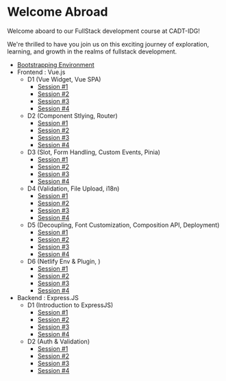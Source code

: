 # Welcome Abroad

Welcome aboard to our FullStack development course at CADT-IDG!

We're thrilled to have you join us on this exciting journey of exploration, learning, and growth in the realms of fullstack development.

- [Bootstrapping Environment](/bootstrap.md)
- Frontend : Vue.js 
  - D1 (Vue Widget, Vue SPA)
    - [Session #1](/Modules/Frontend/D1/S1/guide.md)
    - [Session #2](/Modules/Frontend/D1/S2/guide.md)
    - [Session #3](/Modules/Frontend/D1/S3/guide.md)
    - [Session #4](/Modules/Frontend/D1/S4/guide.md)
  - D2 (Component Stlying, Router)
    - [Session #1](/Modules/Frontend/D2/S1/guide.md)
    - [Session #2](/Modules/Frontend/D2/S2/guide.md)
    - [Session #3](/Modules/Frontend/D2/S3/guide.md)
    - [Session #4](/Modules/Frontend/D2/S4/guide.md)
  - D3 (Slot, Form Handling, Custom Events, Pinia)
    - [Session #1](/Modules/Frontend/D3/S1/guide.md)
    - [Session #2](/Modules/Frontend/D3/S2/guide.md)
    - [Session #3](/Modules/Frontend/D3/S3/guide.md)
    - [Session #4](/Modules/Frontend/D3/S4/guide.md)
  - D4 (Validation, File Upload, i18n)
    - [Session #1](/Modules/Frontend/D4/S1/guide.md)
    - [Session #2](/Modules/Frontend/D4/S2/guide.md)
    - [Session #3](/Modules/Frontend/D4/S3/guide.md)
    - [Session #4](/Modules/Frontend/D4/S4/guide.md)
  - D5 (Decoupling, Font Customization, Composition API, Deployment)
    - [Session #1](/Modules/Frontend/D5/S1/guide.md)
    - [Session #2](/Modules/Frontend/D5/S2/guide.md)
    - [Session #3](/Modules/Frontend/D5/S3/guide.md)
    - [Session #4](/Modules/Frontend/D5/S4/guide.md)
  - D6 (Netlify Env & Plugin, )
    - [Session #1](/Modules/Frontend/D6/S1/guide.md)
    - [Session #2](/Modules/Frontend/D6/S2/guide.md)
    - [Session #3](/Modules/Frontend/D6/S3/guide.md)
    - [Session #4](/Modules/Frontend/D6/S4/guide.md)
- Backend : Express.JS
  - D1 (Introduction to ExpressJS)
    - [Session #1](/Modules/Backend/D1/S1/guide.md)
    - [Session #2](/Modules/Backend/D1/S2/guide.md)
    - [Session #3](/Modules/Backend/D1/S3/guide.md)
    - [Session #4](/Modules/Backend/D1/S4/guide.md)
  - D2 (Auth & Validation)
    - [Session #1](/Modules/Backend/D1/S1/guide.md)
    - [Session #2](/Modules/Backend/D1/S2/guide.md)
    - [Session #3](/Modules/Backend/D1/S3/guide.md)
    - [Session #4](/Modules/Backend/D1/S4/guide.md)